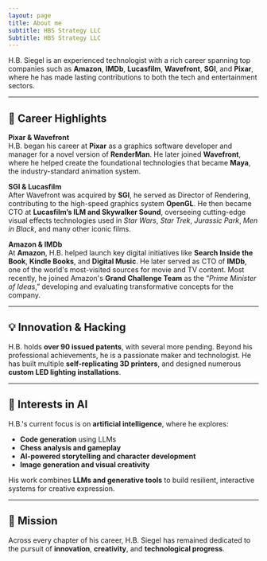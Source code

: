 ```yaml
---
layout: page
title: About me
subtitle: HBS Strategy LLC
Subtitle: HBS Strategy LLC
---
```

H.B. Siegel is an experienced technologist with a rich career spanning top companies such as **Amazon**, **IMDb**, **Lucasfilm**, **Wavefront**, **SGI**, and **Pixar**, where he has made lasting contributions to both the tech and entertainment sectors.

---

## 🚀 Career Highlights

**Pixar & Wavefront**  
H.B. began his career at **Pixar** as a graphics software developer and manager for a novel version of **RenderMan**. He later joined **Wavefront**, where he helped create the foundational technologies that became **Maya**, the industry-standard animation system.

**SGI & Lucasfilm**  
After Wavefront was acquired by **SGI**, he served as Director of Rendering, contributing to the high-speed graphics system **OpenGL**. He then became CTO at **Lucasfilm’s ILM and Skywalker Sound**, overseeing cutting-edge visual effects technologies used in *Star Wars*, *Star Trek*, *Jurassic Park*, *Men in Black*, and many other iconic films.

**Amazon & IMDb**  
At **Amazon**, H.B. helped launch key digital initiatives like **Search Inside the Book**, **Kindle Books**, and **Digital Music**. He later served as CTO of **IMDb**, one of the world's most-visited sources for movie and TV content. Most recently, he joined Amazon's **Grand Challenge Team** as the “*Prime Minister of Ideas*,” developing and evaluating transformative concepts for the company.

---

## 💡 Innovation & Hacking

H.B. holds **over 90 issued patents**, with several more pending. Beyond his professional achievements, he is a passionate maker and technologist. He has built multiple **self-replicating 3D printers**, and designed numerous **custom LED lighting installations**.

---

## 🤖 Interests in AI

H.B.'s current focus is on **artificial intelligence**, where he explores:
- **Code generation** using LLMs
- **Chess analysis and gameplay**
- **AI-powered storytelling and character development**
- **Image generation and visual creativity**

His work combines **LLMs and generative tools** to build resilient, interactive systems for creative expression.

---

## 🎯 Mission

Across every chapter of his career, H.B. Siegel has remained dedicated to the pursuit of **innovation**, **creativity**, and **technological progress**.
